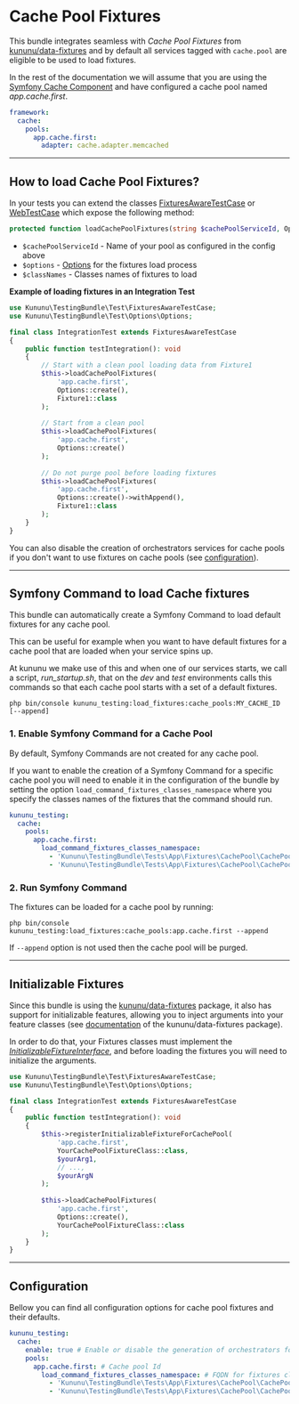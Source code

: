 # Cache Pool Fixtures

This bundle integrates seamless with *Cache Pool Fixtures* from [kununu/data-fixtures](https://github.com/kununu/data-fixtures) and by default all services tagged with `cache.pool` are eligible to be used to load fixtures.

In the rest of the documentation we will assume that you are using the [Symfony Cache Component](https://symfony.com/doc/current/components/cache.html) and have configured a cache pool named *app.cache.first*.

```yaml
framework:
  cache:
    pools:
      app.cache.first:
        adapter: cache.adapter.memcached
```

----------------------------------

## How to load Cache Pool Fixtures?

In your tests you can extend the classes [FixturesAwareTestCase](../../src/Test/FixturesAwareTestCase.php) or [WebTestCase](../../src/Test/WebTestCase.php) which expose the following method:

```php
protected function loadCachePoolFixtures(string $cachePoolServiceId, OptionsInterface $options, string ...$classNames): void
```

- `$cachePoolServiceId` - Name of your pool as configured in the config above
- `$options` - [Options](options.md) for the fixtures load process
- `$classNames` - Classes names of fixtures to load

**Example of loading fixtures in an Integration Test**

```php
use Kununu\TestingBundle\Test\FixturesAwareTestCase;
use Kununu\TestingBundle\Test\Options\Options;

final class IntegrationTest extends FixturesAwareTestCase
{
    public function testIntegration(): void
    {
        // Start with a clean pool loading data from Fixture1
        $this->loadCachePoolFixtures(
            'app.cache.first',
            Options::create(),
            Fixture1::class
        );
        
        // Start from a clean pool
        $this->loadCachePoolFixtures(
            'app.cache.first',
            Options::create()
        );
        
        // Do not purge pool before loading fixtures
        $this->loadCachePoolFixtures(
            'app.cache.first',
            Options::create()->withAppend(),
            Fixture1::class
        );
    }
}
```

You can also disable the creation of orchestrators services for cache pools if you don't want to use fixtures on cache pools (see [configuration](#configuration)).

-----------------------

## Symfony Command to load Cache fixtures

This bundle can automatically create a Symfony Command to load default fixtures for any cache pool. 

This can be useful for example when you want to have default fixtures for a cache pool that are loaded when your service spins up. 

At kununu we make use of this and when one of our services starts, we call a script, *run_startup.sh*, that on the *dev* and *test* environments calls this commands so that each cache pool starts with a set of a default fixtures.

```shell
php bin/console kununu_testing:load_fixtures:cache_pools:MY_CACHE_ID [--append]
```

### 1. Enable Symfony Command for a Cache Pool

By default, Symfony Commands are not created for any cache pool.

If you want to enable the creation of a Symfony Command for a specific cache pool you will need to enable it in the configuration of the bundle by setting the option `load_command_fixtures_classes_namespace` where you specify the classes names of the fixtures that the command should run.

```yaml
kununu_testing:
  cache:
    pools:
      app.cache.first:
        load_command_fixtures_classes_namespace:
          - 'Kununu\TestingBundle\Tests\App\Fixtures\CachePool\CachePoolFixture1'
          - 'Kununu\TestingBundle\Tests\App\Fixtures\CachePool\CachePoolFixture2'
```

### 2. Run Symfony Command

The fixtures can be loaded for a cache pool by running:

```shell
php bin/console kununu_testing:load_fixtures:cache_pools:app.cache.first --append
```

If `--append` option is not used then the cache pool will be purged.

------------------------------

## Initializable Fixtures

Since this bundle is using the [kununu/data-fixtures](https://github.com/kununu/data-fixtures) package, it also has support for initializable features, allowing you to inject arguments into your feature classes (see [documentation](https://github.com/kununu/data-fixtures) of the kununu/data-fixtures package).

In order to do that, your Fixtures classes must implement the *[InitializableFixtureInterface](https://github.com/kununu/data-fixtures/blob/master/src/InitializableFixtureInterface.php)*, and before loading the fixtures you will need to initialize the arguments.

```php
use Kununu\TestingBundle\Test\FixturesAwareTestCase;
use Kununu\TestingBundle\Test\Options\Options;

final class IntegrationTest extends FixturesAwareTestCase
{
    public function testIntegration(): void
    {
        $this->registerInitializableFixtureForCachePool(
            'app.cache.first',
            YourCachePoolFixtureClass::class,
            $yourArg1,
            // ...,
            $yourArgN
        );
        
        $this->loadCachePoolFixtures(
            'app.cache.first',
            Options::create(),
            YourCachePoolFixtureClass::class
        );
    }
}
```

-------------------------

## Configuration

Bellow you can find all configuration options for cache pool fixtures and their defaults.

```yaml
kununu_testing:
  cache:
    enable: true # Enable or disable the generation of orchestrators for cache pools in the app
    pools:
      app.cache.first: # Cache pool Id
        load_command_fixtures_classes_namespace: # FQDN for fixtures classes that the Symfony command will use
          - 'Kununu\TestingBundle\Tests\App\Fixtures\CachePool\CachePoolFixture1'
          - 'Kununu\TestingBundle\Tests\App\Fixtures\CachePool\CachePoolFixture2'
```
